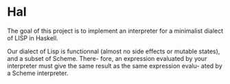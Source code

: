 # Hal

The goal of this project is to implement an interpreter for a minimalist dialect of LISP in Haskell.

Our dialect of Lisp is functionnal (almost no side effects or mutable states), and a subset of Scheme. There- fore, an expression evaluated by your interpreter must give the same result as the same expression evalu- ated by a Scheme interpreter.

